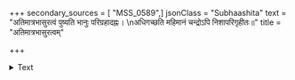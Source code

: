 +++
secondary_sources = [ "MSS_0589",]
jsonClass = "Subhaashita"
text = "अतिमात्रभासुरत्वं पुष्यति भानुः परिग्रहादह्नः।  \nअधिगच्छति महिमानं चन्द्रोऽपि निशापरिगृहीतः॥"
title = "अतिमात्रभासुरत्वम्"

+++

<details><summary>Text</summary>

अतिमात्रभासुरत्वं पुष्यति भानुः परिग्रहादह्नः।  
अधिगच्छति महिमानं चन्द्रोऽपि निशापरिगृहीतः॥
</details>
